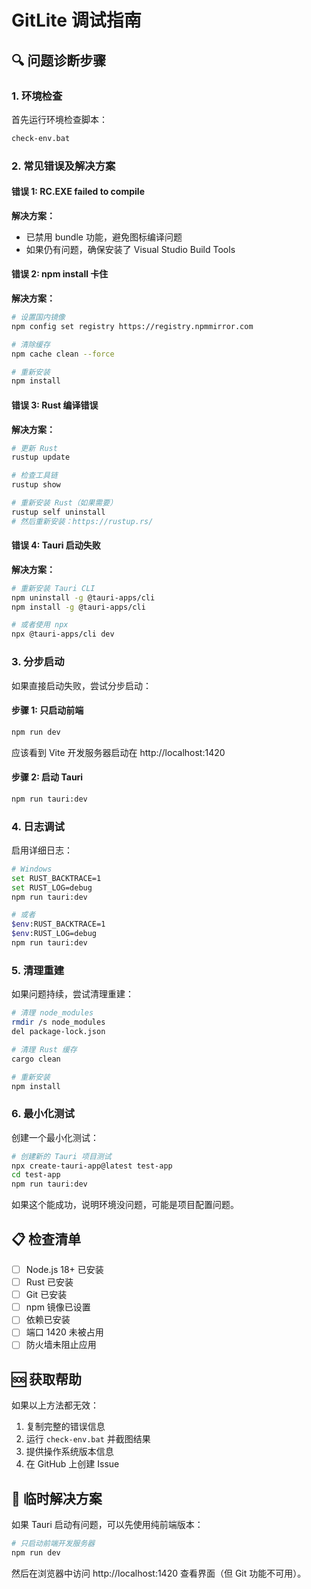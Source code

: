 # GitLite 调试指南

## 🔍 问题诊断步骤

### 1. 环境检查
首先运行环境检查脚本：
```bash
check-env.bat
```

### 2. 常见错误及解决方案

#### 错误 1: RC.EXE failed to compile
**解决方案：**
- 已禁用 bundle 功能，避免图标编译问题
- 如果仍有问题，确保安装了 Visual Studio Build Tools

#### 错误 2: npm install 卡住
**解决方案：**
```bash
# 设置国内镜像
npm config set registry https://registry.npmmirror.com

# 清除缓存
npm cache clean --force

# 重新安装
npm install
```

#### 错误 3: Rust 编译错误
**解决方案：**
```bash
# 更新 Rust
rustup update

# 检查工具链
rustup show

# 重新安装 Rust（如果需要）
rustup self uninstall
# 然后重新安装：https://rustup.rs/
```

#### 错误 4: Tauri 启动失败
**解决方案：**
```bash
# 重新安装 Tauri CLI
npm uninstall -g @tauri-apps/cli
npm install -g @tauri-apps/cli

# 或者使用 npx
npx @tauri-apps/cli dev
```

### 3. 分步启动

如果直接启动失败，尝试分步启动：

#### 步骤 1: 只启动前端
```bash
npm run dev
```
应该看到 Vite 开发服务器启动在 http://localhost:1420

#### 步骤 2: 启动 Tauri
```bash
npm run tauri:dev
```

### 4. 日志调试

启用详细日志：
```bash
# Windows
set RUST_BACKTRACE=1
set RUST_LOG=debug
npm run tauri:dev

# 或者
$env:RUST_BACKTRACE=1
$env:RUST_LOG=debug
npm run tauri:dev
```

### 5. 清理重建

如果问题持续，尝试清理重建：
```bash
# 清理 node_modules
rmdir /s node_modules
del package-lock.json

# 清理 Rust 缓存
cargo clean

# 重新安装
npm install
```

### 6. 最小化测试

创建一个最小化测试：
```bash
# 创建新的 Tauri 项目测试
npx create-tauri-app@latest test-app
cd test-app
npm run tauri:dev
```

如果这个能成功，说明环境没问题，可能是项目配置问题。

## 📋 检查清单

- [ ] Node.js 18+ 已安装
- [ ] Rust 已安装
- [ ] Git 已安装
- [ ] npm 镜像已设置
- [ ] 依赖已安装
- [ ] 端口 1420 未被占用
- [ ] 防火墙未阻止应用

## 🆘 获取帮助

如果以上方法都无效：

1. 复制完整的错误信息
2. 运行 `check-env.bat` 并截图结果
3. 提供操作系统版本信息
4. 在 GitHub 上创建 Issue

## 🔧 临时解决方案

如果 Tauri 启动有问题，可以先使用纯前端版本：

```bash
# 只启动前端开发服务器
npm run dev
```

然后在浏览器中访问 http://localhost:1420 查看界面（但 Git 功能不可用）。
